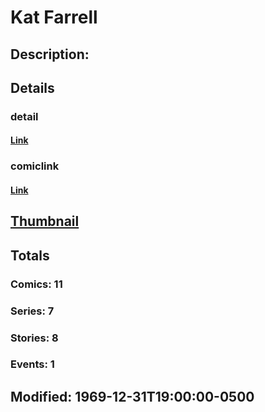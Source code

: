 # Kat Farrell
## Description: 
## Details
### detail
#### [Link](http://marvel.com/characters/2827/kat_farrell?utm_campaign=apiRef&utm_source=d8455188da2836f893171a8a63981172)
### comiclink
#### [Link](http://marvel.com/comics/characters/1010783/kat_farrell?utm_campaign=apiRef&utm_source=d8455188da2836f893171a8a63981172)
## [Thumbnail](http://i.annihil.us/u/prod/marvel/i/mg/b/40/image_not_available.jpg)
## Totals
### Comics: 11
### Series: 7
### Stories: 8
### Events: 1
## Modified: 1969-12-31T19:00:00-0500